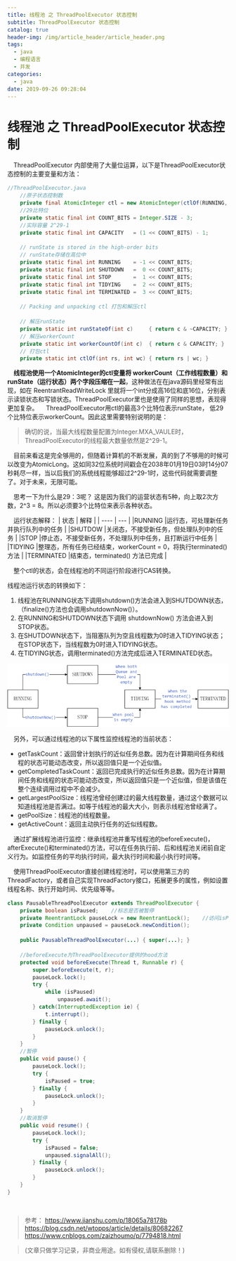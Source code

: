 ```yaml
---
title: 线程池 之 ThreadPoolExecutor 状态控制
subtitle: ThreadPoolExecutor 状态控制
catalog: true
header-img: /img/article_header/article_header.png
tags:
  - java
  - 编程语言
  - 并发
categories:
  - java
date: 2019-09-26 09:28:04
---
```




# 线程池 之 ThreadPoolExecutor 状态控制

&emsp;ThreadPoolExecutor 内部使用了大量位运算，以下是ThreadPoolExecutor状态控制的主要变量和方法：
```java
//ThreadPoolExecutor.java
    //原子状态控制数
    private final AtomicInteger ctl = new AtomicInteger(ctlOf(RUNNING, 0));
    //29比特位
    private static final int COUNT_BITS = Integer.SIZE - 3;
    //实际容量 2^29-1
    private static final int CAPACITY   = (1 << COUNT_BITS) - 1;

    // runState is stored in the high-order bits
    // runState存储在高位中
    private static final int RUNNING    = -1 << COUNT_BITS;
    private static final int SHUTDOWN   =  0 << COUNT_BITS;
    private static final int STOP       =  1 << COUNT_BITS;
    private static final int TIDYING    =  2 << COUNT_BITS;
    private static final int TERMINATED =  3 << COUNT_BITS;

    // Packing and unpacking ctl 打包和解压ctl

    // 解压runState
    private static int runStateOf(int c)     { return c & ~CAPACITY; }
    // 解压workerCount
    private static int workerCountOf(int c)  { return c & CAPACITY; }
    // 打包ctl
    private static int ctlOf(int rs, int wc) { return rs | wc; }
```
&emsp;**线程池使用一个AtomicInteger的ctl变量将 workerCount（工作线程数量）和 runState（运行状态）两个字段压缩在一起**，这种做法在在java源码里经常有出现，如在 ReentrantReadWriteLock 里就将一个int分成高16位和底16位，分别表示读锁状态和写锁状态。ThreadPoolExecutor里也是使用了同样的思想，表现得更加复杂。
&emsp;ThreadPoolExecutor用ctl的最高3个比特位表示runState， 低29个比特位表示workerCount。因此这里需要特别说明的是：
> 确切的说，当最大线程数量配置为Integer.MXA_VAULE时，ThreadPoolExecutor的线程最大数量依然是2^29-1。

&emsp;目前来看这是完全够用的，但随着计算机的不断发展，真的到了不够用的时候可以改变为AtomicLong。这如同32位系统时间戳会在2038年01月19日03时14分07秒耗尽一样，当以后我们的系统线程能够超过2^29-1时，这些代码就需要调整了。对于未来，无限可能。

&emsp;思考一下为什么是29：3呢？
这是因为我们的运营状态有5种，向上取2次方数，2^3 = 8。所以必须要3个比特位来表示各种状态。

&emsp;运行状态解释：
| 状态 | 解释 |
| ---- | --- | 
|RUNNING |运行态，可处理新任务并执行队列中的任务 |
|SHUTDOW |关闭态，不接受新任务，但处理队列中的任务 |
|STOP |停止态，不接受新任务，不处理队列中任务，且打断运行中任务 |
|TIDYING |整理态，所有任务已经结束，workerCount = 0，将执行terminated()方法 |
|TERMINATED |结束态，terminated() 方法已完成 |

&emsp;整个ctl的状态，会在线程池的不同运行阶段进行CAS转换。

线程池运行状态的转换如下：
1. 线程池在RUNNING状态下调用shutdown()方法会进入到SHUTDOWN状态，（finalize()方法也会调用shutdownNow()）。
2. 在RUNNING和SHUTDOWN状态下调用 shutdownNow() 方法会进入到STOP状态。
3. 在SHUTDOWN状态下，当阻塞队列为空且线程数为0时进入TIDYING状态；在STOP状态下，当线程数为0时进入TIDYING状态。
4. 在TIDYING状态，调用terminated()方法完成后进入TERMINATED状态。

![staus](https://github.com/JP6907/Pic/blob/master/java/threadpoolexecutor-status.png?raw=true)

&emsp;另外，可以通过线程池的以下属性监控线程池的当前状态：

- getTaskCount：返回曾计划执行的近似任务总数。因为在计算期间任务和线程的状态可能动态改变，所以返回值只是一个近似值。
- getCompletedTaskCount：返回已完成执行的近似任务总数。因为在计算期间任务和线程的状态可能动态改变，所以返回值只是一个近似值，但是该值在整个连续调用过程中不会减少。
- getLargestPoolSize：线程池曾经创建过的最大线程数量，通过这个数据可以知道线程池是否满过。如等于线程池的最大大小，则表示线程池曾经满了。
- getPoolSize：线程池的线程数量。
- getActiveCount：返回主动执行任务的近似线程数。

&emsp;通过扩展线程池进行监控：继承线程池并重写线程池的beforeExecute()，afterExecute()和terminated()方法，可以在任务执行前、后和线程池关闭前自定义行为。如监控任务的平均执行时间，最大执行时间和最小执行时间等。

&emsp;使用ThreadPoolExecutor直接创建线程池时，可以使用第三方的ThreadFactory，或者自己实现ThreadFactory接口，拓展更多的属性，例如设置线程名称、执行开始时间、优先级等等。

```java
class PausableThreadPoolExecutor extends ThreadPoolExecutor {
    private boolean isPaused;    //标志是否被暂停
    private ReentrantLock pauseLock = new ReentrantLock();    //访问isPaused时需要加锁，保证线程安全
    private Condition unpaused = pauseLock.newCondition();

    public PausableThreadPoolExecutor(...) { super(...); }
    
    //beforeExecute为ThreadPoolExecutor提供的hood方法
    protected void beforeExecute(Thread t, Runnable r) {
        super.beforeExecute(t, r);
        pauseLock.lock();
        try {
            while (isPaused) 
                unpaused.await();
        } catch(InterruptedException ie) {
            t.interrupt();
        } finally {
            pauseLock.unlock();
        }
    }
    //暂停
    public void pause() {
        pauseLock.lock();
        try {
            isPaused = true;
        } finally {
            pauseLock.unlock();
        }
    }
    //取消暂停
    public void resume() {
        pauseLock.lock();
        try {
            isPaused = false;
            unpaused.signalAll();
        } finally {
            pauseLock.unlock();
        }
    }
}
```


&nbsp;
&nbsp;
> 参考：
https://www.jianshu.com/p/18065a78178b 
https://blog.csdn.net/wtopps/article/details/80682267
https://www.cnblogs.com/zaizhoumo/p/7794818.html

> (文章只做学习记录，非商业用途。如有侵权,请联系删除！)